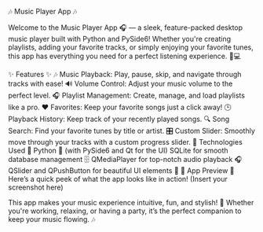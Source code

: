 🎶 Music Player App 🎶

Welcome to the Music Player App 🎧 — a sleek, feature-packed desktop music player built with Python and PySide6! Whether you're creating playlists, adding your favorite tracks, or simply enjoying your favorite tunes, this app has everything you need for a perfect listening experience. 🎵💻

✨ Features ✨
🎶 Music Playback: Play, pause, skip, and navigate through tracks with ease!
🔊 Volume Control: Adjust your music volume to the perfect level.
🎧 Playlist Management: Create, manage, and load playlists like a pro.
❤️ Favorites: Keep your favorite songs just a click away!
🕒 Playback History: Keep track of your recently played songs.
🔍 Song Search: Find your favorite tunes by title or artist.
🎛️ Custom Slider: Smoothly move through your tracks with a custom progress slider.
🌟 Technologies Used 🌟
Python 🐍 (with PySide6 and Qt for the UI)
SQLite for smooth database management 🗄️
QMediaPlayer for top-notch audio playback 🎧
QSlider and QPushButton for beautiful UI elements 🎨
📸 App Preview 📸
Here’s a quick peek of what the app looks like in action!
(Insert your screenshot here)

This app makes your music experience intuitive, fun, and stylish! 🎉 Whether you're working, relaxing, or having a party, it’s the perfect companion to keep your music flowing. 🎶

